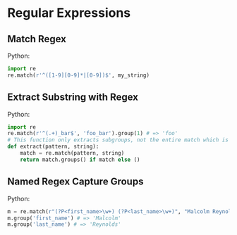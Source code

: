 # Regular Expressions

## Match Regex

Python:

```python
import re
re.match(r'^([1-9][0-9]*|[0-9])$', my_string)
```

## Extract Substring with Regex

Python:

```python
import re
re.match(r'^(.+)_bar$', 'foo_bar').group(1) # => 'foo'
# This function only extracts subgroups, not the entire match which is in match.group(0)
def extract(pattern, string):
    match = re.match(pattern, string)
    return match.groups() if match else ()
```

## Named Regex Capture Groups

Python:

```python
m = re.match(r"(?P<first_name>\w+) (?P<last_name>\w+)", "Malcolm Reynolds")
m.group('first_name') # => 'Malcolm'
m.group('last_name') # => 'Reynolds'
```
